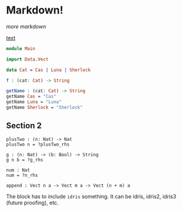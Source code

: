 # Markdown!

*more* _markdown_

[text](link)

```idris
module Main

import Data.Vect

data Cat = Cas | Luna | Sherlock

f : (cat: Cat) -> String

getName : (cat: Cat) -> String
getName Cas = "Cas"
getName Luna = "Luna"
getName Sherlock = "Sherlock"
```

## Section 2

~~~idris2
plusTwo : (n: Nat) -> Nat
plusTwo n = ?plusTwo_rhs

g : (n: Nat) -> (b: Bool) -> String
g n b = ?g_rhs

num : Nat
num = ?n_rhs

append : Vect n a -> Vect m a -> Vect (n + m) a

~~~

The block has to include `idris` something. It can be idris, idris2, idris3 (future proofing), etc.
